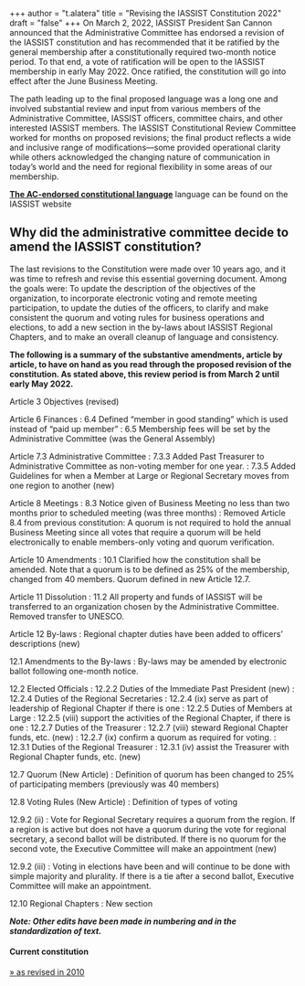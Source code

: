 +++
author = "t.alatera"
title = "Revising the IASSIST Constitution 2022"
draft = "false"
+++
On March 2, 2022, IASSIST President San Cannon announced that the Administrative Committee has endorsed a revision of the IASSIST constitution and has recommended that it be ratified by the general membership after a constitutionally required two-month notice period.  To that end, a vote of ratification will be open to the IASSIST membership in early May 2022.  Once ratified, the constitution will go into effect after the June Business Meeting. 

The path leading up to the final proposed language was a long one and involved substantial review and input from various members of the Administrative Committee, IASSIST officers, committee chairs, and other interested IASSIST members.  The IASSIST Constitutional Review Committee worked for months on proposed revisions; the final product reflects a wide and inclusive range of modifications—some provided operational clarity while others acknowledged the changing nature of communication in today’s world and the need for regional flexibility in some areas of our membership.

<strong><a href="../iassist-constitution-proposed-revision-2022/" >The AC-endorsed constitutional language</a></strong> language can be found on the IASSIST website

## Why did the administrative committee decide to amend the IASSIST constitution?

The last revisions to the Constitution were made over 10 years ago, and it was time to refresh and revise this essential governing document.  Among the goals were:  To update the description of the objectives of the organization, to incorporate electronic voting and remote meeting participation, to update the duties of the officers, to clarify and make consistent the quorum and voting rules for business operations and elections, to add a new section in the by-laws about IASSIST Regional Chapters, and to make an overall cleanup of language and consistency.

**The following is a summary of the substantive amendments, article by article, to have on hand as you read through the proposed revision of the constitution.  As stated above, this review period is from March 2 until early May 2022.**

Article 3 Objectives (revised)

Article 6 Finances
: 6.4 Defined “member in good standing” which is used instead of “paid up member”
: 6.5 Membership fees will be set by the Administrative Committee (was the General Assembly)

Article 7.3 Administrative Committee 
: 7.3.3 Added Past Treasurer to Administrative Committee as non-voting member for one year.
: 7.3.5 Added Guidelines for when a Member at Large or Regional Secretary moves from one region to another (new)

Article 8 Meetings
: 8.3 Notice given of Business Meeting no less than two months prior to scheduled meeting (was three months)
: Removed Article 8.4 from previous constitution:  A quorum is not required to hold the annual Business Meeting since all votes that require a quorum will be held electronically to enable members-only voting and quorum verification.

Article 10 Amendments
: 10.1 Clarified how the constitution shall be amended.  Note that a quorum is to be defined as 25% of the membership, changed from 40 members. Quorum defined in new Article 12.7.

Article 11 Dissolution
: 11.2 All property and funds of IASSIST will be transferred to an organization chosen by the Administrative Committee.  Removed transfer to UNESCO.

Article 12 By-laws
: Regional chapter duties have been added to officers’ descriptions (new)

12.1 Amendments to the By-laws
: By-laws may be amended by electronic ballot following one-month notice.  

12.2 Elected Officials
: 12.2.2 Duties of the Immediate Past President (new)
: 12.2.4 Duties of the Regional Secretaries
: 12.2.4 (ix) serve as part of leadership of Regional Chapter if there is one
: 12.2.5 Duties of Members at Large 
: 12.2.5 (viii) support the activities of the Regional Chapter, if there is one
: 12.2.7 Duties of the Treasurer
: 12.2.7 (viii) steward Regional Chapter funds, etc. (new)
: 12.2.7 (ix) confirm a quorum as required for voting.
: 12.3.1 Duties of the Regional Treasurer
: 12.3.1 (iv) assist the Treasurer with Regional Chapter funds, etc. (new)

12.7 Quorum (New Article)
: Definition of quorum has been changed to 25% of participating members (previously was 40 members)

12.8 Voting Rules (New Article)
: Definition of types of voting 

12.9.2 (ii) 
: Vote for Regional Secretary requires a quorum from the region.  If a region is active but does not have a quorum during the vote for regional secretary, a second ballot will be distributed. If there is no quorum for the second vote, the Executive Committee will make an appointment (new)

12.9.2 (iii)
: Voting in elections have been and will continue to be done with simple majority and plurality.  If there is a tie after a second ballot, Executive Committee will make an appointment.

12.10 Regional Chapters
: New section

***Note:  Other edits have been made in numbering and in the standardization of text.***
 
#### Current constitution
[» as revised in 2010](/about/iassist-constitution)

